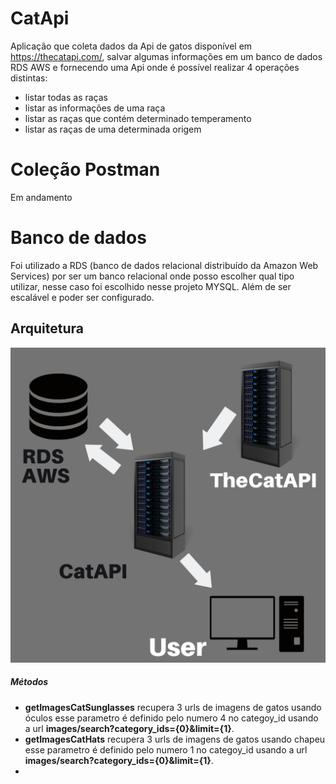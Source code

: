 # CatApi
Aplicação que coleta dados da Api de gatos disponível em https://thecatapi.com/, salvar algumas informações em um banco de dados RDS AWS e fornecendo uma Api onde é possível realizar 4 operações distintas:
- listar todas as raças
- listar as informações de uma raça 
- listar as raças que contém determinado temperamento
- listar as raças de uma determinada origem 

# Coleção Postman
Em andamento

# Banco de dados
Foi utilizado a RDS (banco de dados relacional distribuído da Amazon Web Services) por ser um banco relacional onde posso escolher qual tipo utilizar, nesse caso foi escolhido nesse projeto MYSQL.
Além de ser escalável e poder ser configurado.


## Arquitetura

![Alt text](docs/arch.png?raw=true "Architecture")


##### Métodos
- **getImagesCatSunglasses** recupera 3 urls de imagens de gatos usando óculos esse parametro é definido pelo numero 4 no categoy_id usando a url **images/search?category_ids={0}&limit={1}**.
- **getImagesCatHats** recupera 3 urls de imagens de gatos usando chapeu esse parametro é definido pelo numero 1 no categoy_id usando a url **images/search?category_ids={0}&limit={1}**.
-